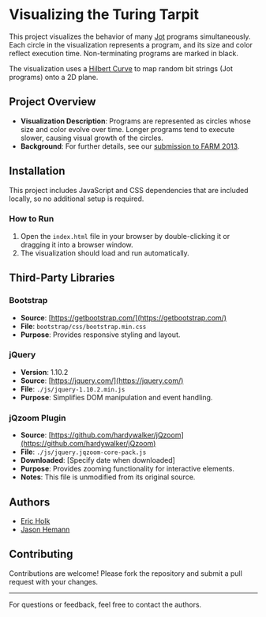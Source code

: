 # Visualizing the Turing Tarpit

This project visualizes the behavior of many [Jot](http://semarch.linguistics.fas.nyu.edu/barker/Iota/) programs simultaneously. Each circle in the visualization represents a program, and its size and color reflect execution time. Non-terminating programs are marked in black.

The visualization uses a [Hilbert Curve](https://en.wikipedia.org/wiki/Hilbert_curve) to map random bit strings (Jot programs) onto a 2D plane.

## Project Overview

- **Visualization Description**: Programs are represented as circles whose size and color evolve over time. Longer programs tend to execute slower, causing visual growth of the circles.
- **Background**: For further details, see our [submission to FARM 2013](jot-visualization.pdf).

## Installation

This project includes JavaScript and CSS dependencies that are included locally, so no additional setup is required.

### How to Run
1. Open the `index.html` file in your browser by double-clicking it or dragging it into a browser window.
2. The visualization should load and run automatically.

## Third-Party Libraries

### Bootstrap
- **Source**: [https://getbootstrap.com/](https://getbootstrap.com/)
- **File**: `bootstrap/css/bootstrap.min.css`
- **Purpose**: Provides responsive styling and layout.

### jQuery
- **Version**: 1.10.2
- **Source**: [https://jquery.com/](https://jquery.com/)
- **File**: `./js/jquery-1.10.2.min.js`
- **Purpose**: Simplifies DOM manipulation and event handling.

### jQzoom Plugin
- **Source**: [https://github.com/hardywalker/jQzoom](https://github.com/hardywalker/jQzoom)
- **File**: `./js/jquery.jqzoom-core-pack.js`
- **Downloaded**: [Specify date when downloaded]
- **Purpose**: Provides zooming functionality for interactive elements.
- **Notes**: This file is unmodified from its original source.

## Authors

- [Eric Holk](http://blog.theincredibleholk.org)
- [Jason Hemann](http://hemann.pl)

## Contributing

Contributions are welcome! Please fork the repository and submit a pull request with your changes.

---

For questions or feedback, feel free to contact the authors.

